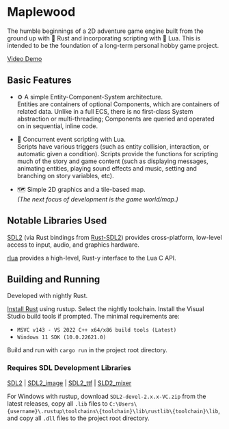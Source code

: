 # Maplewood

The humble beginnings of a 2D adventure game engine built from the ground up with 🦀 Rust and incorporating scripting with 🌙 Lua. This is intended to be the foundation of a long-term personal hobby game project.

[Video Demo](https://www.youtube.com/watch?v=OA7HsZCEViI)

## Basic Features

- ⚙️ A simple Entity-Component-System architecture.  
  Entities are containers of optional Components, which are containers of related data. Unlike in a full ECS, there is no first-class System abstraction or multi-threading; Components are queried and operated on in sequential, inline code.

- 📝 Concurrent event scripting with Lua.  
  Scripts have various triggers (such as entity collision, interaction, or automatic given a condition). Scripts provide the functions for scripting much of the story and game content (such as displaying messages, animating entities, playing sound effects and music, setting and branching on story variables, etc).

- 🗺️ Simple 2D graphics and a tile-based map.  
  _(The next focus of development is the game world/map.)_

## Notable Libraries Used

[SDL2](https://www.libsdl.org/) (via Rust bindings from [Rust-SDL2](https://github.com/Rust-SDL2/rust-sdl2)) provides cross-platform, low-level access to input, audio, and graphics hardware.

[rlua](https://github.com/amethyst/rlua) provides a high-level, Rust-y interface to the Lua C API.

## Building and Running

Developed with nightly Rust.

[Install Rust](https://www.rust-lang.org/tools/install) using rustup. Select the nightly toolchain. Install the Visual Studio build tools if prompted. The minimal requirements are:

- `MSVC v143 - VS 2022 C++ x64/x86 build tools (Latest)`
- `Windows 11 SDK (10.0.22621.0)`

Build and run with `cargo run` in the project root directory.

### Requires SDL Development Libraries

[SDL2](https://github.com/libsdl-org/SDL/releases) | [SDL2_image](https://github.com/libsdl-org/SDL_image/releases) |
[SDL2_ttf](https://github.com/libsdl-org/SDL_ttf/releases) |
[SLD2_mixer](https://github.com/libsdl-org/SDL_mixer/releases)

For Windows with rustup, download `SDL2-devel-2.x.x-VC.zip` from the latest releases, copy all `.lib` files to `C:\Users\{username}\.rustup\toolchains\{toolchain}\lib\rustlib\{toolchain}\lib`, and copy all `.dll` files to the project root directory.
